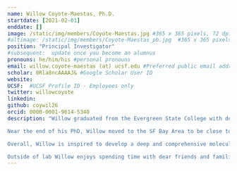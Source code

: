 ```yaml
---
name: Willow Coyote-Maestas, Ph.D.
startdate: [2021-02-01]
enddate: []
image: /static/img/members/Coyote-Maestas.jpg #365 x 365 pixels, 72 dpi
#altimage: /static/img/members/Coyote-Maestas_pb.jpg  #365 x 365 pixels, 72 dpi
position: "Principal Investigator"
#subsequent:  update once you become an alumnus
pronouns: he/him/his #personal pronouns
email: willow.coyote-maestas (at) ucsf.edu #Preferred public email address
scholar: 0Rla8ncAAAAJ& #Google Scholar User ID
website:
UCSF:  #UCSF Profile ID - Employees only
twitter: willowcoyote
linkedin:
github: coywil26
orcid: 0000-0001-9614-5340
description: "Willow graduated from the Evergreen State College with degrees in Chemistry and Environmental studies. As an undergraduate in [Dr. Anitra Ingalls’s](https://sites.google.com/view/anitra-ingalls) lab at the University of Washington, he studied how B vitamins mediate microbial interactions and diversity in the open ocean. For graduate school, Willow did his Ph.D. in [Dr. Daniel Schmidt’s](http://www.biologyplus.org) lab at the University of Minnesota, where he developed massively parallel sequencing-based methods to study and engineer membrane proteins proteins. Willow found mutational and insertional scanning methods can be useful for identifying regions of a protein involved in functionally meaningful conformational changes, developed mechanistic models for how to assemble protein domains to create useful multi-domain protein tools, and studied the evolution of ion channel regulation.

Near the end of his PhD, Willow moved to the SF Bay Area to be close to family for personal reasons and took up residence as a visitor in [Dr. James Fraser's](https://fraserlab.com) lab at UCSF. Within mere weeks the Covid pandemic struck leading Willow to become stuck in the Bay Area and was convinced to stick around for a bit longer at UCSF as an [HHMI Hanna Gray](https://www.hhmi.org/programs/hanna-h-gray-fellows-program#Fellows) and [QBI Fellow](https://fellows.ucsf.edu/current-fellows#:~:text=QBI%20Fellows%3A%20). In this role, Willow further developed mechanistic genetic screening approaches for studying how membrane proteins fold, traffic, function, and are regulated. This experience was a tremendous amount of fun and convinced both Willow and the UCSF community to make it an even longer term journey together when Willow was appointed as an Assistant Professor in Bioengineering and Therapeutic Sciences at UCSF.

Overall, Willow is inspired to develop a deep and comprehensive molecular, cellular, and physiological understanding for how membrane proteins allows us to interact with the world around us, how they break to cause the diseases that ail us, and how we can better treat these diseases with therapeutics. More broadly Willow wants to keep growing, learning, and having fun through the scientific endeavor!

Outside of lab Willow enjoys spending time with dear friends and families, creating and listening to music, enjoying and making delicious food, meandering through nature, and whatever hobbies catch his interest."
---
```

